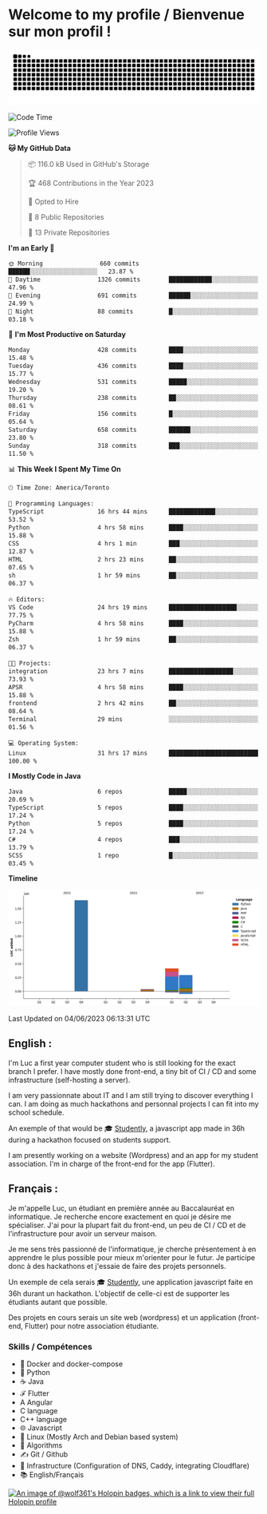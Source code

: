 # Welcome to my profile / Bienvenue sur mon profil !

![snake gif](https://github.com/wolf-361/wolf-361/blob/output/github-contribution-grid-snake.svg)

<!--START_SECTION:waka-->
![Code Time](http://img.shields.io/badge/Code%20Time-160%20hrs%2059%20mins-blue)

![Profile Views](http://img.shields.io/badge/Profile%20Views-0-blue)

**🐱 My GitHub Data** 

> 📦 116.0 kB Used in GitHub's Storage 
 > 
> 🏆 468 Contributions in the Year 2023
 > 
> 💼 Opted to Hire
 > 
> 📜 8 Public Repositories 
 > 
> 🔑 13 Private Repositories 
 > 
**I'm an Early 🐤** 

```text
🌞 Morning                660 commits         ██████░░░░░░░░░░░░░░░░░░░   23.87 % 
🌆 Daytime                1326 commits        ████████████░░░░░░░░░░░░░   47.96 % 
🌃 Evening                691 commits         ██████░░░░░░░░░░░░░░░░░░░   24.99 % 
🌙 Night                  88 commits          █░░░░░░░░░░░░░░░░░░░░░░░░   03.18 % 
```
📅 **I'm Most Productive on Saturday** 

```text
Monday                   428 commits         ████░░░░░░░░░░░░░░░░░░░░░   15.48 % 
Tuesday                  436 commits         ████░░░░░░░░░░░░░░░░░░░░░   15.77 % 
Wednesday                531 commits         █████░░░░░░░░░░░░░░░░░░░░   19.20 % 
Thursday                 238 commits         ██░░░░░░░░░░░░░░░░░░░░░░░   08.61 % 
Friday                   156 commits         █░░░░░░░░░░░░░░░░░░░░░░░░   05.64 % 
Saturday                 658 commits         ██████░░░░░░░░░░░░░░░░░░░   23.80 % 
Sunday                   318 commits         ███░░░░░░░░░░░░░░░░░░░░░░   11.50 % 
```


📊 **This Week I Spent My Time On** 

```text
🕑︎ Time Zone: America/Toronto

💬 Programming Languages: 
TypeScript               16 hrs 44 mins      █████████████░░░░░░░░░░░░   53.52 % 
Python                   4 hrs 58 mins       ████░░░░░░░░░░░░░░░░░░░░░   15.88 % 
CSS                      4 hrs 1 min         ███░░░░░░░░░░░░░░░░░░░░░░   12.87 % 
HTML                     2 hrs 23 mins       ██░░░░░░░░░░░░░░░░░░░░░░░   07.65 % 
sh                       1 hr 59 mins        ██░░░░░░░░░░░░░░░░░░░░░░░   06.37 % 

🔥 Editors: 
VS Code                  24 hrs 19 mins      ███████████████████░░░░░░   77.75 % 
PyCharm                  4 hrs 58 mins       ████░░░░░░░░░░░░░░░░░░░░░   15.88 % 
Zsh                      1 hr 59 mins        ██░░░░░░░░░░░░░░░░░░░░░░░   06.37 % 

🐱‍💻 Projects: 
integration              23 hrs 7 mins       ██████████████████░░░░░░░   73.93 % 
APSR                     4 hrs 58 mins       ████░░░░░░░░░░░░░░░░░░░░░   15.88 % 
frontend                 2 hrs 42 mins       ██░░░░░░░░░░░░░░░░░░░░░░░   08.64 % 
Terminal                 29 mins             ░░░░░░░░░░░░░░░░░░░░░░░░░   01.56 % 

💻 Operating System: 
Linux                    31 hrs 17 mins      █████████████████████████   100.00 % 
```

**I Mostly Code in Java** 

```text
Java                     6 repos             █████░░░░░░░░░░░░░░░░░░░░   20.69 % 
TypeScript               5 repos             ████░░░░░░░░░░░░░░░░░░░░░   17.24 % 
Python                   5 repos             ████░░░░░░░░░░░░░░░░░░░░░   17.24 % 
C#                       4 repos             ███░░░░░░░░░░░░░░░░░░░░░░   13.79 % 
SCSS                     1 repo              █░░░░░░░░░░░░░░░░░░░░░░░░   03.45 % 
```



**Timeline**

![Lines of Code chart](https://raw.githubusercontent.com/wolf-361/wolf-361/main/assets/bar_graph.png)


 Last Updated on 04/06/2023 06:13:31 UTC
<!--END_SECTION:waka-->

## English : 

I'm Luc a first year computer student who is still looking for the exact branch I prefer. I have mostly done front-end, a tiny bit of CI / CD and some infrastructure (self-hosting a server).

I am very passionnate about IT and I am still trying to discover everything I can. I am doing as much hackathons and personnal projects I can fit into my school schedule.

An exemple of that would be 🎓 [Studently](https://github.com/wolf-361/Studently-CodeJam12), a javascript app made in 36h during a hackathon focused on students support.

I am presently working on a website (Wordpress) and an app for my student association. I'm in charge of the front-end for the app (Flutter).

## Français :

Je m'appelle Luc, un étudiant en première année au Baccalauréat en informatique. Je recherche encore exactement en quoi je désire me spécialiser. J'ai pour la plupart fait du front-end, un peu de CI / CD et de l'infrastructure pour avoir un serveur maison.

Je me sens très passionné de l'informatique, je cherche présentement à en apprendre le plus possible pour mieux m'orienter pour le futur. Je participe donc à des hackathons et j'essaie de faire des projets personnels.

Un exemple de cela serais 🎓 [Studently](https://github.com/wolf-361/Studently-CodeJam12), une application javascript faite en 36h durant un hackathon. L'objectif de celle-ci est de supporter les étudiants autant que possible.

Des projets en cours serais un site web (wordpress) et un application (front-end, Flutter) pour notre association étudiante.

###  Skills / Compétences

* 🐋 Docker and docker-compose
* 🐍 Python
* ☕ Java
* ℱ Flutter
* A Angular
* C language
* C++ language
* 🌐 Javascript
* 🐧 Linux (Mostly Arch and Debian based system)
* 🧩 Algorithms
* ✍️ Git / Github
* 📜 Infrastructure (Configuration of DNS, Caddy, integrating Cloudflare)
* 📚 English/Français

[![An image of @wolf361's Holopin badges, which is a link to view their full Holopin profile](https://holopin.me/wolf361)](https://holopin.io/@wolf361)


